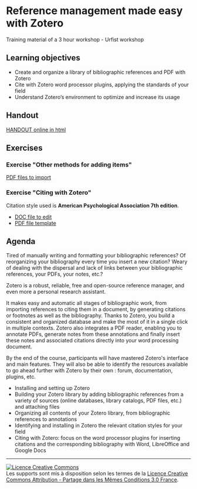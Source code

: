 # Reference management made easy with Zotero

Training material of a 3 hour workshop - Urfist workshop

## Learning objectives

* Create and organize a library of bibliographic references and PDF with Zotero
* Cite with Zotero word processor plugins, applying the standards of your field
* Understand Zotero’s environment to optimize and increase its usage

## Handout

[HANDOUT online in html](https://github.com/fflamerie/zotero_easy/blob/main/docs/zotero_easy_HANDOUT.md)

## Exercises
### Exercise "Other methods for adding items"

[PDF files to import](https://github.com/fflamerie/zotero_easy/tree/main/docs/import-PDF)

### Exercise "Citing with Zotero"

Citation style used is **American Psychological Association 7th edition**.

* [DOC file to edit](https://github.com/fflamerie/zotero_easy/blob/main/docs/zotero_easy_CITE_EXERCISE.doc)
* [PDF file template](https://github.com/fflamerie/zotero_easy/blob/main/docs/zotero_easy_CITE_TEMPLATE.pdf)

## Agenda

Tired of manually writing and formatting your bibliographic references? Of reorganizing your bibliography every time you insert a new citation? Weary of dealing with the dispersal and lack of links between your bibliographic references, your PDFs, your notes, etc.?

Zotero is a robust, reliable, free and open-source reference manager, and even more a personal research assistant.

It makes easy and automatic all stages of bibliographic work, from importing references to citing them in a document, by generating citations or footnotes as well as the bibliography. Thanks to Zotero, you build a consistent and organized database and make the most of it in a single click in multiple contexts. Zotero also integrates a PDF reader, enabling you to annotate PDFs, generate notes from these annotations and finally insert these notes and associated citations directly into your word processing document.

By the end of the course, participants will have mastered Zotero's interface and main features. They will also be able to identify the resources available to go ahead further with Zotero by their own : forum, documentation, plugins, etc.

* Installing and setting up Zotero
* Building your Zotero library by adding bibliographic references from a variety of sources (online databases, library catalogs, PDF files, etc.) and attaching files
* Organizing all contents of your Zotero library, from bibliographic references to annotations
* Identifying and installing in Zotero the relevant citation styles for your field
* Citing with Zotero: focus on the word processor plugins for inserting citations and the corresponding bibliography with Word, LibreOffice and Google Docs

***

<a rel="license" href="http://creativecommons.org/licenses/by-sa/3.0/fr/"><img alt="Licence Creative Commons" style="border-width:0" src="https://i.creativecommons.org/l/by-sa/3.0/fr/88x31.png" /></a><br />Les supports sont mis à disposition selon les termes de la <a rel="license" href="http://creativecommons.org/licenses/by-sa/3.0/fr/">Licence Creative Commons Attribution -  Partage dans les Mêmes Conditions 3.0 France</a>.
